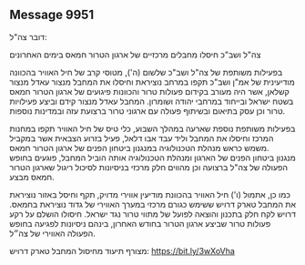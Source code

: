 ## Message 9951

דובר צה"ל:

צה"ל ושב"כ חיסלו מחבלים מרכזיים של ארגון הטרור חמאס בימים האחרונים

בפעילות משותפת של צה"ל ושב"כ שלשום (ה'), מטוסי קרב של חיל האוויר בהכוונה מודיעינית של אמ"ן ושב"כ תקפו במרחב נוציראת וחיסלו את המחבל מנצור עאדל מנצור קשלאן, אשר היה מעורב בקידום פעולות טרור והכוונות פיגועים של ארגון הטרור חמאס בשטח ישראל ובייחוד במרחבי יהודה ושומרון. 
המחבל עאדל מנצור קידם וביצע פעילויות טרור וכן עסק בתיאום ובשיתוף פעולה עם ארגוני טרור ברצועת עזה ובמדינות נוספות.

בפעילות משותפת נוספת שארעה במהלך השבוע, כלי טיס של חיל האוויר תקפו במחנות המרכז וחיסלו את המחבל וליד עבד אבו דלאל, פעיל בזרוע הצבאית אשר במקביל משמש כראש מנהלת הטכנולוגיה במנגנון ביטחון הפנים של ארגון הטרור חמאס.  
מנגנון ביטחון הפנים של הארגון ומנהלת הטכנולוגיה אותה הוביל המחבל, פוגעים בחופש הפעולה של צה"ל ברצועה וכן מהווים חלק מרכזי בניסיונות לסיכול ריגול שארגון הטרור חמאס מבצע.

כמו כן, אתמול (ו') חיל האוויר בהכוונת מודיעין אווירי מדויק, תקף וחיסל באזור נוציראת את המחבל טארק דרויש ששימש כגורם מרכזי במערך האווירי של גדוד נוציראת בחמאס.
דרויש לקח חלק בתכנון והוצאה לפועל של מתווי טרור נגד ישראל.
חיסולו הושלם על רקע פעולות טרור שביצע ארגון הטרור בחודש האחרון, בינהם ניסיונות לפגיעה בחופש הפעולה האווירי של צה״ל.

מצורף תיעוד מחיסול המחבל טארק דרויש: https://bit.ly/3wXoVha

